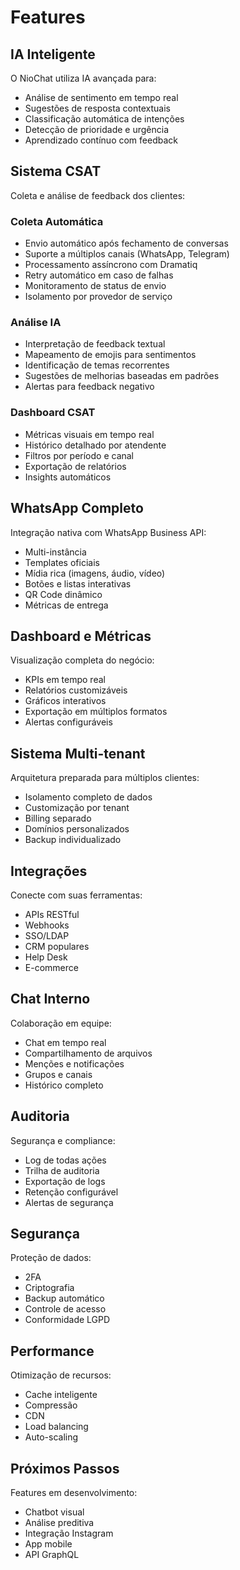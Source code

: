 # Features

## IA Inteligente

O NioChat utiliza IA avançada para:

- Análise de sentimento em tempo real
- Sugestões de resposta contextuais
- Classificação automática de intenções
- Detecção de prioridade e urgência
- Aprendizado contínuo com feedback

## Sistema CSAT

Coleta e análise de feedback dos clientes:

### Coleta Automática
- Envio automático após fechamento de conversas
- Suporte a múltiplos canais (WhatsApp, Telegram)
- Processamento assíncrono com Dramatiq
- Retry automático em caso de falhas
- Monitoramento de status de envio
- Isolamento por provedor de serviço

### Análise IA
- Interpretação de feedback textual
- Mapeamento de emojis para sentimentos
- Identificação de temas recorrentes
- Sugestões de melhorias baseadas em padrões
- Alertas para feedback negativo

### Dashboard CSAT
- Métricas visuais em tempo real
- Histórico detalhado por atendente
- Filtros por período e canal
- Exportação de relatórios
- Insights automáticos

## WhatsApp Completo

Integração nativa com WhatsApp Business API:

- Multi-instância
- Templates oficiais
- Mídia rica (imagens, áudio, vídeo)
- Botões e listas interativas
- QR Code dinâmico
- Métricas de entrega

## Dashboard e Métricas

Visualização completa do negócio:

- KPIs em tempo real
- Relatórios customizáveis
- Gráficos interativos
- Exportação em múltiplos formatos
- Alertas configuráveis

## Sistema Multi-tenant

Arquitetura preparada para múltiplos clientes:

- Isolamento completo de dados
- Customização por tenant
- Billing separado
- Domínios personalizados
- Backup individualizado

## Integrações

Conecte com suas ferramentas:

- APIs RESTful
- Webhooks
- SSO/LDAP
- CRM populares
- Help Desk
- E-commerce

## Chat Interno

Colaboração em equipe:

- Chat em tempo real
- Compartilhamento de arquivos
- Menções e notificações
- Grupos e canais
- Histórico completo

## Auditoria

Segurança e compliance:

- Log de todas ações
- Trilha de auditoria
- Exportação de logs
- Retenção configurável
- Alertas de segurança

## Segurança

Proteção de dados:

- 2FA
- Criptografia
- Backup automático
- Controle de acesso
- Conformidade LGPD

## Performance

Otimização de recursos:

- Cache inteligente
- Compressão
- CDN
- Load balancing
- Auto-scaling

## Próximos Passos

Features em desenvolvimento:

- Chatbot visual
- Análise preditiva
- Integração Instagram
- App mobile
- API GraphQL
